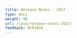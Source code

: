 ```yaml
---
title: Release Notes - 2017
type: docs
weight: 98
url: /java/release-notes-2017/
feedback: OCRJAVA
---
```

